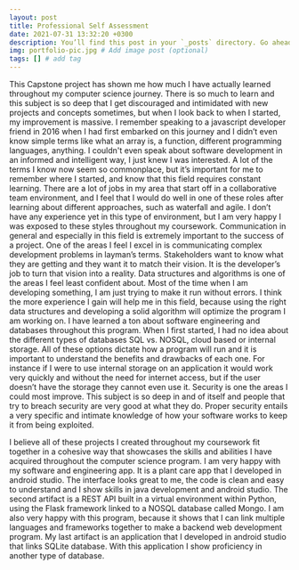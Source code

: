```yaml
---
layout: post
title: Professional Self Assessment
date: 2021-07-31 13:32:20 +0300
description: You’ll find this post in your `_posts` directory. Go ahead and edit it and re-build the site to see your changes. # Add post description (optional)
img: portfolio-pic.jpg # Add image post (optional)
tags: [] # add tag
---
```

This Capstone project has shown me how much I have actually learned throughout my computer science journey. There is so much to learn and this subject is so deep that I get discouraged and intimidated with new projects and concepts sometimes, but when I look back to when I started, my improvement is massive. I remember speaking to a javascript developer friend in 2016 when I had first embarked on this journey and I didn’t even know simple terms like what an array is, a function, different programming languages, anything. I couldn't even speak about software development in an informed and intelligent way, I just knew I was interested. A lot of the terms I know now seem so commonplace, but it’s important for me to remember where I started, and know that this field requires constant learning. 
	There are a lot of jobs in my area that start off in a collaborative team environment, and I feel that I would do well in one of these roles after learning about different approaches, such as waterfall and agile. I don’t have any experience yet in this type of environment, but I am very happy I was exposed to these styles throughout my coursework. 
	Communication in general and especially in this field is extremely important to the success of a project. One of the areas I feel I excel in is communicating complex development problems in layman’s terms. Stakeholders want to know what they are getting and they want it to match their vision. It is the developer’s job to turn that vision into a reality. 
	Data structures and algorithms is one of the areas I feel least confident about. Most of the time when I am developing something, I am just trying to make it run without errors. I think the more experience I gain will help me in this field, because using the right data structures and developing a solid algorithm will optimize the program I am working on. 
	I have learned a ton about software engineering and databases throughout this program. When I first started, I had no idea about the different types of databases SQL vs. NOSQL, cloud based or internal storage. All of these options dictate how a program will run and it is important to understand the benefits and drawbacks of each one. For instance if I were to use internal storage on an application it would work very quickly and without the need for internet access, but if the user doesn’t have the storage they cannot even use it. 
	Security is one the areas I could most improve. This subject is so deep in and of itself and people that try to breach security are very good at what they do. Proper security entails a very specific and intimate knowledge of how your software works to keep it from being exploited. 

 I believe all of these projects I created throughout my coursework fit together in a cohesive way that showcases the skills and abilities I have acquired throughout the computer science program. I am very happy with my software and engineering app. It is a plant care app that I developed in android studio. The interface looks great to me, the code is clean and easy to understand and I show skills in java development and android studio. The second artifact is a REST API built in a virtual environment within Python, using the Flask framework linked to a NOSQL database called Mongo. I am also very happy with this program, because it shows that I can link multiple languages and frameworks together to make a backend web development program. My last artifact is an application that I developed in android studio that links SQLite database. With this application I show proficiency in another type of database.

